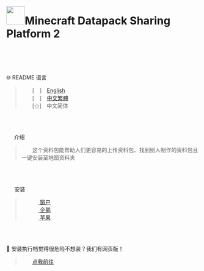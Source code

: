 

<br>


# <img src="https://media.discordapp.net/attachments/763787703958372402/992710401643003934/unknown.png" width=48>**Minecraft Datapack Sharing Platform 2**<br><br>
<br><br>
   🌐 README 语言

>&emsp;&emsp;[　]　[English](https://github.com/mcg25035/Minecraft-Datapack-Sharing-Platform-2/blob/main/README.md)<br>
&emsp;&emsp;[　]　[中文繁體](https://github.com/mcg25035/Minecraft-Datapack-Sharing-Platform-2/blob/main/README/README_TC.md)<br>
&emsp;&emsp;[⚝]　中文简体

<br><br>

<img src="https://media.discordapp.net/attachments/763787703958372402/992695856492982352/unknown.png" width=16> 介绍

>&emsp;&emsp;这个资料包能帮助人们更容易的上传资料包、找到别人制作的资料包且一键安装至地图资料夹

<br><br>

<img src="https://cdn.discordapp.com/attachments/763787703958372402/992716242706255932/unknown.png" width=17> 安装

>&emsp;&emsp; [ <img src="https://cdn.iconscout.com/icon/free/png-256/windows-221-1175066.png" width=12> 窗户]()<br>
>&emsp;&emsp; [ <img src="https://media.discordapp.net/attachments/763787703958372402/992718211399299132/unknown.png" width=12 >  企鹅]()<br>
>&emsp;&emsp; [ <img src="https://media.discordapp.net/attachments/763787703958372402/992718435693891595/unknown.png" width=12> 苹果]()

<br><br>

🔗 安装执行档觉得很危险不想装？我们有网页版！
>&emsp;&emsp;[点我前往]()



